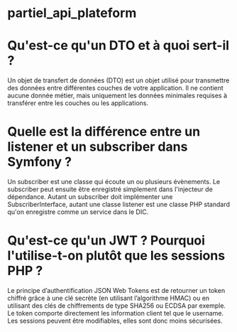 # partiel_api_plateform

# Qu'est-ce qu'un DTO et à quoi sert-il ?

Un objet de transfert de données (DTO) est un objet utilisé pour transmettre des données entre différentes couches de votre application. 
Il ne contient aucune donnée métier, mais uniquement les données minimales requises à transférer entre les couches ou les applications.

# Quelle est la différence entre un listener et un subscriber dans Symfony ?

Un subscriber est une classe qui écoute un ou plusieurs évènements.
Le subscriber peut ensuite être enregistré simplement dans l'injecteur de dépendance.
Autant un subscriber doit implémenter une SubscriberInterface, autant une classe listener est une classe PHP standard qu'on enregistre comme un service dans le DIC. 

# Qu'est-ce qu'un JWT ? Pourquoi l'utilise-t-on plutôt que les sessions PHP ?

Le principe d’authentification JSON Web Tokens est de retourner un token chiffré grâce à une clé secrète (en utilisant l’algorithme HMAC) ou en utilisant des clés de chiffrements de type SHA256 ou ECDSA par exemple.
Le token comporte directement les information client tel que le username.
Les sessions peuvent être modifiables, elles sont donc moins sécurisées.
